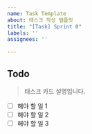 ```yaml
---
name: Task Template
about: 태스크 작성 탬플릿
title: "[Task] Sprint 0"
labels: ''
assignees: ''

---
```


##  Todo

> 태스크 카드 설명입니다. 

- [ ] 해야 할 일 1
- [ ] 해야 할 일 2
- [ ] 해야 할 일 3
